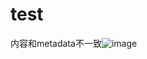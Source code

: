 # test



内容和metadata不一致![image](https://github.com/user-attachments/assets/3dbafd33-d4fd-4a4f-adeb-95a0fac81f1a)
